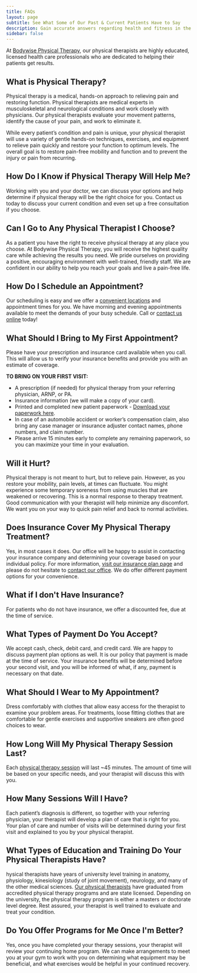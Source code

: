 ```yaml
---
title: FAQs
layout: page
subtitle: See What Some of Our Past & Current Patients Have to Say
description: Gain accurate answers regarding health and fitness in the FAQ section of Bodywise Physical Therapy.
sidebar: false
---
```


At [Bodywise Physical Therapy](/), our physical therapists are highly educated, licensed health care professionals who are dedicated to helping their patients get results.

## What is Physical Therapy?
Physical therapy is a medical, hands-on approach to relieving pain and restoring function. Physical therapists are medical experts in musculoskeletal and neurological conditions and work closely with physicians. Our physical therapists evaluate your movement patterns, identify the cause of your pain, and work to eliminate it.

While every patient’s condition and pain is unique, your physical therapist will use a variety of gentle hands-on techniques, exercises, and equipment to relieve pain quickly and restore your function to optimum levels. The overall goal is to restore pain-free mobility and function and to prevent the injury or pain from recurring.

## How Do I Know if Physical Therapy Will Help Me?
Working with you and your doctor, we can discuss your options and help determine if physical therapy will be the right choice for you. Contact us today to discuss your current condition and even set up a free consultation if you choose.

## Can I Go to Any Physical Therapist I Choose?
As a patient you have the right to receive physical therapy at any place you choose. At Bodywise Physical Therapy, you will receive the highest quality care while achieving the results you need.  We pride ourselves on providing a positive, encouraging environment with well-trained, friendly staff.  We are confident in our ability to help you reach your goals and live a pain-free life.

## How Do I Schedule an Appointment?
Our scheduling is easy and we offer a [convenient locations](/locations/) and appointment times for you. We have morning and evening appointments available to meet the demands of your busy schedule. Call or [contact us online](/contact-us/) today!

## What Should I Bring to My First Appointment?
Please have your prescription and insurance card available when you call. This will allow us to verify your insurance benefits and provide you with an estimate of coverage.

**TO BRING ON YOUR FIRST VISIT:**
- A prescription (if needed) for physical therapy from your referring physician, ARNP, or PA.
- Insurance information (we will make a copy of your card).
- Printed and completed new patient paperwork - [Download your paperwork here](/new-patient-info-forms/).
- In case of an automobile accident or worker’s compensation claim, also bring any case manager or insurance adjuster contact names, phone numbers, and claim number.
- Please arrive 15 minutes early to complete any remaining paperwork, so you can maximize your time in your evaluation.

## Will it Hurt?
Physical therapy is not meant to hurt, but to relieve pain. However, as you restore your mobility, pain levels, at times can fluctuate. You might experience some temporary soreness from using muscles that are weakened or recovering. This is a normal response to therapy treatment. Good communication with your therapist will help minimize any discomfort. We want you on your way to quick pain relief and back to normal activities.

## Does Insurance Cover My Physical Therapy Treatment?
Yes, in most cases it does. Our office will be happy to assist in contacting your insurance company and determining your coverage based on your individual policy. For more information, [visit our insurance plan page](/insurance-plans/) and please do not hesitate to [contact our office](/contact-us/). We do offer different payment options for your convenience.

## What if I don't Have Insurance?
For patients who do not have insurance, we offer a discounted fee, due at the time of service.

## What Types of Payment Do You Accept?
We accept cash, check, debit card, and credit card. We are happy to discuss payment plan options as well. It is our policy that payment is made at the time of service. Your insurance benefits will be determined before your second visit, and you will be informed of what, if any, payment is necessary on that date.

## What Should I Wear to My Appointment?
Dress comfortably with clothes that allow easy access for the therapist to examine your problem areas. For treatments, loose fitting clothes that are comfortable for gentle exercises and supportive sneakers are often good choices to wear.

## How Long Will My Physical Therapy Session Last?
Each [physical therapy session](/) will last ~45 minutes. The amount of time will be based on your specific needs, and your therapist will discuss this with you.

## How Many Sessions Will I Have?
Each patient’s diagnosis is different, so together with your referring physician, your therapist will develop a plan of care that is right for you. Your plan of care and number of visits will be determined during your first visit and explained to you by your physical therapist.

## What Types of Education and Training Do Your Physical Therapists Have?
hysical therapists have years of university level training in anatomy, physiology, kinesiology (study of joint movement), neurology, and many of the other medical sciences. [Our physical therapists](/our-staff/) have graduated from accredited physical therapy programs and are state licensed. Depending on the university, the physical therapy program is either a masters or doctorate level degree. Rest assured, your therapist is well trained to evaluate and treat your condition.

## Do You Offer Programs for Me Once I'm Better?
Yes, once you have completed your therapy sessions, your therapist will review your continuing home program.  We can make arrangements to meet you at your gym to work with you on determining what equipment may be beneficial, and what exercises would be helpful in your continued recovery.
